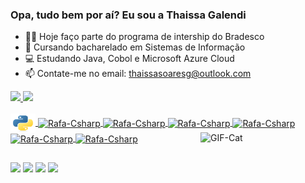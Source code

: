 ### Opa, tudo bem por aí? Eu sou a Thaissa Galendi

- 👩‍💻 Hoje faço parte do programa de intership do Bradesco
- 🌱 Cursando bacharelado em Sistemas de Informação
- 💻 Estudando Java, Cobol e Microsoft Azure Cloud
- 📫 Contate-me no email: thaissasoaresg@outlook.com

<div>
  <a href="https://github.com/tgalendi">
  <img height="180cm" src="https://github-readme-stats.vercel.app/api?username=tgalendi&show_icons=true&theme=cobalt"/>
  <img height="180cm" src="https://github-readme-stats.vercel.app/api/top-langs/?username=tgalendi&layout=compact&theme=cobalt"/>
</div>

<div style="display: inline_block"><br>
  <img align="center" alt="Rafa-Python" height="30" width="40" src="https://raw.githubusercontent.com/devicons/devicon/master/icons/python/python-original.svg">
  <img align="center" alt="Rafa-Csharp" height="30" width="40" src="https://cdn.jsdelivr.net/gh/devicons/devicon/icons/arduino/arduino-original.svg">
  <img align="center" alt="Rafa-Csharp" height="30" width="40" src="https://cdn.jsdelivr.net/gh/devicons/devicon/icons/confluence/confluence-original.svg">
  <img align="center" alt="Rafa-Csharp" height="30" width="40" src="https://cdn.jsdelivr.net/gh/devicons/devicon/icons/csharp/csharp-original.svg">
  <img align="center" alt="Rafa-Csharp" height="30" width="40" src="https://cdn.jsdelivr.net/gh/devicons/devicon/icons/git/git-original.svg">
 <img align="center" alt="Rafa-Csharp" height="30" width="40" 
src="https://cdn.jsdelivr.net/gh/devicons/devicon/icons/java/java-original.svg">
  <img align="center" alt="Rafa-Csharp" height="30" width="40" src="https://cdn.jsdelivr.net/gh/devicons/devicon/icons/jira/jira-original-wordmark.svg">
  <img align="right" alt="GIF-Cat" height="190" width="200" src="https://cdn.discordapp.com/attachments/1016108421541535878/1157521574665138216/gif-cat.gif?ex=6518e979&is=651797f9&hm=0f1d96846a184da025e325d2e8ed857f58a309bee2956b3351bbd6f1af40ba4f&">
</div>

   ##
 
<div> 
  <a href="https://www.instagram.com/tgalendi/" target="_blank"><img src="https://img.shields.io/badge/-Instagram-%23E4405F?style=for-the-badge&logo=instagram&logoColor=white" target="_blank"></a>
 	<a href="https://www.twitch.tv/tgalendi" target="_blank"><img src="https://img.shields.io/badge/Twitch-9146FF?style=for-the-badge&logo=twitch&logoColor=white" target="_blank"></a>
  <a href = "mailto:thaissasoaresg@outlook.com"><img src="https://img.shields.io/badge/-Gmail-%23333?style=for-the-badge&logo=gmail&logoColor=white" target="_blank"></a>
  <a href="https://www.linkedin.com/in/thaissa-galendi-1b4155182/" target="_blank"><img src="https://img.shields.io/badge/-LinkedIn-%230077B5?style=for-the-badge&logo=linkedin&logoColor=white" target="_blank"></a> 
</div>
